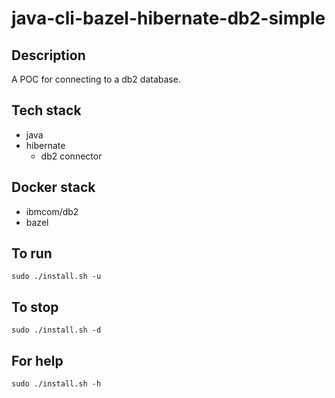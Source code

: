 # java-cli-bazel-hibernate-db2-simple

## Description
A POC for connecting to a db2 database.

## Tech stack
- java
- hibernate
  - db2 connector

## Docker stack
- ibmcom/db2
- bazel

## To run
`sudo ./install.sh -u`

## To stop
`sudo ./install.sh -d`

## For help
`sudo ./install.sh -h`